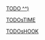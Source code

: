 [TODO ^^)](https://todo-kata-tan.vercel.app/)

[TODOsTIME](https://the-lord-of-the-todo-bn3z.vercel.app/)

[TODOsHOOK](https://the-lord-of-the-todo-hook.vercel.app/)

